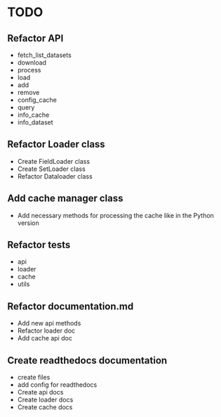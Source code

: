 # TODO

## Refactor API

- fetch_list_datasets
- download
- process
- load
- add
- remove
- config_cache
- query
- info_cache
- info_dataset

## Refactor Loader class

- Create FieldLoader class
- Create SetLoader class
- Refactor Dataloader class 

## Add cache manager class

- Add necessary methods for processing the cache like in the Python version

## Refactor tests

- api
- loader
- cache
- utils

## Refactor documentation.md

- Add new api methods
- Refactor loader doc
- Add cache api doc

## Create readthedocs documentation

- create files
- add config for readthedocs
- Create api docs
- Create loader docs
- Create cache docs

